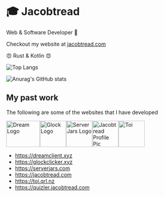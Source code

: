 
# 🎓 Jacobtread
Web & Software Developer  🤖

Checkout my website at [jacobtread.com](https://jacobtread.com)

😍 Rust & Kotlin 😍

![Top Langs](https://github-readme-stats.vercel.app/api/top-langs/?username=jacobtread&layout=compact)

![Anurag's GitHub stats](https://github-readme-stats.vercel.app/api?username=jacobtread&show_icons=true)
## My past work
The following are some of the websites that I have developed

<img src="https://dreamclient.xyz/img/logo-250x175.png" alt="Dream Logo" width="90" height="70"><img src="https://glockclicker.xyz/assets/img/logo-min.png" alt="Glock Logo" width="70" height="70"><img src="https://serverjars.com/img/icon_small.png" alt="ServerJars Logo" width="70" height="70"><img src="https://jacobtread.github.io/img/jacobtread.png" alt="Jacobtread Profile Pic" width="70" height="70"><img src="https://toi.qrl.nz/icons/icon.svg" alt="Toi" width="70" height="70">

- https://dreamclient.xyz
- https://glockclicker.xyz
- https://serverjars.com
- https://jacobtread.com
- https://toi.qrl.nz
- https://quizler.jacobtread.com
